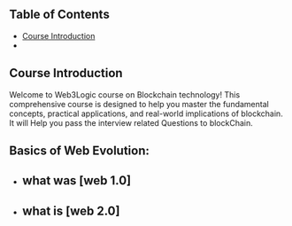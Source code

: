## Table of Contents

- [Course Introduction](#introduction)
- 


## Course Introduction
Welcome to Web3Logic course  on Blockchain technology! This comprehensive course is designed to help you master the fundamental concepts, practical applications, and real-world implications of blockchain. It will Help you pass the interview related Questions to blockChain. 

## Basics of Web Evolution:
- ## what was [web 1.0] 
- ## what is  [web 2.0]



                                               
                  
